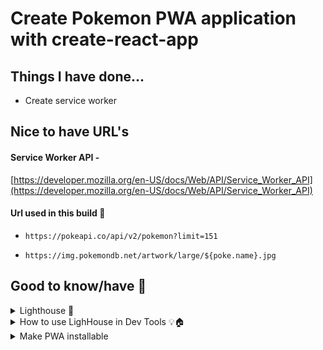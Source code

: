 # Create Pokemon PWA application with create-react-app

## Things I have done...

- Create service worker

## Nice to have URL's

#### Service Worker API -

[https://developer.mozilla.org/en-US/docs/Web/API/Service_Worker_API](https://developer.mozilla.org/en-US/docs/Web/API/Service_Worker_API)

#### Url used in this build 🔗

- ```
  https://pokeapi.co/api/v2/pokemon?limit=151
  ```
- ```
  https://img.pokemondb.net/artwork/large/${poke.name}.jpg
  ```

## Good to know/have 🤔

<details>
  <summary>Lighthouse 🤔</summary>
    
  - Lighthouse extension in dev tools
    ![alt text](./public/localImages/lighthouse.png)
  - If Server Worker is running, you should have "Service Workers" tab
    ![alt text](/public/localImages/serviceWorkerRunning.png)

</details>

<details>

  <summary>How to use LighHouse in Dev Tools 💡🏠</summary>
    
  - Clicking buttton "Analyze page load" will display errors that have to be fixed
  ![alt text](/public/localImages/analyzePageLoad.png)
  - Error I get know, right after implementing Service Worker. I have to fulfill these requirements for PWA application to work correctly ⛔️
  ![alt text](/public/localImages/error.png)

</details>

<details>

  <summary>Make PWA installable</summary>
    
  - We have now fulfilled the requirement to make application installable
  ![alt text](/public/localImages/installable.png)
  - Install PWA application
  ![alt text](/public/localImages/install.png)
  - Open PWA application
  ![alt text](/public/localImages/openPWA.png)
  
</details>
